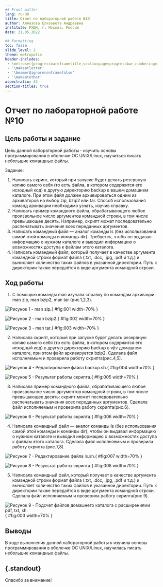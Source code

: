 ```yaml
---
## Front matter
lang: ru-RU
title: Отчет по лабораторной работе №10
author: Алмазова Елизавета Андреевна
institute: РУДН, г. Москва, Россия
date: 21.05.2022

## Formatting
toc: false
slide_level: 2
theme: metropolis
header-includes: 
 - \metroset{progressbar=frametitle,sectionpage=progressbar,numbering=fraction}
 - '\makeatletter'
 - '\beamer@ignorenonframefalse'
 - '\makeatother'
aspectratio: 43
section-titles: true
---
```


# Отчет по лабораторной работе №10

## Цель работы и задание

Цель данной лабораторной работы - изучить основы программирования в оболочке ОС UNIX/Linux, научиться писать небольшие командные файлы.

Задание:

1. Написать скрипт, который при запуске будет делать резервную копию самого себя (то есть файла, в котором содержится его исходный код) в другую директорию backup в вашем домашнем каталоге. При этом файл должен архивироваться одним из архиваторов на выбор zip, bzip2 или tar. Способ использования команд архивации необходимо узнать, изучив справку.
2. Написать пример командного файла, обрабатывающего любое произвольное число аргументов командной строки, в том числе превышающее десять. Например, скрипт может последовательно распечатывать значения всех переданных аргументов.
3. Написать командный файл — аналог команды ls (без использования самой этой команды и команды dir). Требуется, чтобы он выдавал информацию о нужном каталоге и выводил информацию о возможностях доступа к файлам этого каталога.
4. Написать командный файл, который получает в качестве аргумента командной строки формат файла (.txt, .doc, .jpg, .pdf и т.д.) и вычисляет количество таких файлов в указанной директории. Путь к директории также передаётся в виде аргумента командной строки.

## Ход работы

1. С помощью команды man изучала справку по командам архивации: man zip, man bzip2, man tar (рис.1,2,3).

![Рисунок 1 - man zip.](image/1.png){ #fig:001 width=70% }

![Рисунок 2 - man bzip2.](image/2.png){ #fig:002 width=70% }

![Рисунок 3 - man tar.](image/3.png){ #fig:003 width=70% }

2. Написала скрипт, который при запуске будет делать резервную копию самого себя (то есть файла, в котором содержится его исходный код) в другую директорию backup в vjtv домашнем каталоге, при этом файл архивируется bzip2. Cделала файл исполняемым и проверила работу скрипта(рис.4,5).

![Рисунок 4 - Редактирование файла backup.sh.](image/4.png){ #fig:004 width=70% }

![Рисунок 5 - Результат работы скрипта.](image/5.png){ #fig:005 width=70% }

3. Написала пример командного файла, обрабатывающего любое произвольное число аргументов командной строки, в том числе превышающее десять: скрипт может последовательно распечатывать значения всех переданных аргументов. Cделала файл исполняемым и проверила работу скрипта(рис.6).

![Рисунок 6 - Результат работы скрипта.](image/6.png){ #fig:006 width=70% }

4. Написала командный файл — аналог команды ls (без использования самой этой команды и команды dir), чтобы он выдавал информацию о нужном каталоге и выводил информацию о возможностях доступа к файлам этого каталога. Cделала файл исполняемым и проверила работу скрипта (рис.7,8).

![Рисунок 7 - Редактирование файла ls.sh.](image/7.png){ #fig:007 width=70% }

![Рисунок 8 - Результат работы скрипта.](image/8.png){ #fig:008 width=70% }

5. Написала командный файл, который получает в качестве аргумента командной строки формат файла (.txt, .doc, .jpg, .pdf и т.д.) и вычисляет количество таких файлов в указанной директории. Путь к директории также передаётся в виде аргумента командной строки. Cделала файл исполняемым и проверила работу скрипта(рис.9).

![Рисунок 9 - Подсчет файлов домашнего каталога с расширениями pdf, txt, sh.](image/3.png){ #fig:003 width=70% }

## Выводы

В ходе выполнения данной лабораторной работы я изучила основы программирования в оболочке ОС UNIX/Linux, научилась писать небольшие командные файлы.

## {.standout}

Спасибо за внимание!
